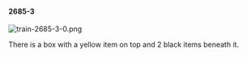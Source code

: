 #### 2685-3
![train-2685-3-0.png](https://github.com/lil-lab/nlvr/raw/master/nlvr/train/images/41/train-2685-3-0.png "train-2685-3-0.png")

There is a box with a yellow item on top and 2 black items beneath it.